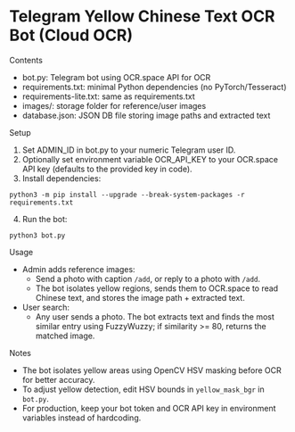# Telegram Yellow Chinese Text OCR Bot (Cloud OCR)

Contents
- bot.py: Telegram bot using OCR.space API for OCR
- requirements.txt: minimal Python dependencies (no PyTorch/Tesseract)
- requirements-lite.txt: same as requirements.txt
- images/: storage folder for reference/user images
- database.json: JSON DB file storing image paths and extracted text

Setup
1) Set ADMIN_ID in bot.py to your numeric Telegram user ID.
2) Optionally set environment variable OCR_API_KEY to your OCR.space API key (defaults to the provided key in code).
3) Install dependencies:
```
python3 -m pip install --upgrade --break-system-packages -r requirements.txt
```
4) Run the bot:
```
python3 bot.py
```

Usage
- Admin adds reference images:
  - Send a photo with caption `/add`, or reply to a photo with `/add`.
  - The bot isolates yellow regions, sends them to OCR.space to read Chinese text, and stores the image path + extracted text.
- User search:
  - Any user sends a photo. The bot extracts text and finds the most similar entry using FuzzyWuzzy; if similarity >= 80, returns the matched image.

Notes
- The bot isolates yellow areas using OpenCV HSV masking before OCR for better accuracy.
- To adjust yellow detection, edit HSV bounds in `yellow_mask_bgr` in `bot.py`.
- For production, keep your bot token and OCR API key in environment variables instead of hardcoding.